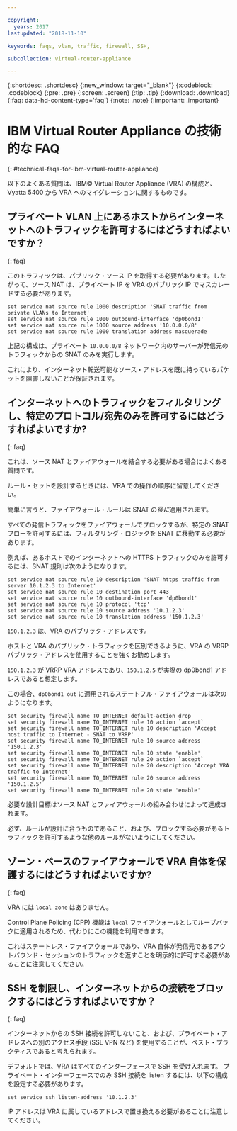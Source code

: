 ```yaml
---

copyright:
  years: 2017
lastupdated: "2018-11-10"

keywords: faqs, vlan, traffic, firewall, SSH,

subcollection: virtual-router-appliance

---
```


{:shortdesc: .shortdesc}
{:new_window: target="_blank"}
{:codeblock: .codeblock}
{:pre: .pre}
{:screen: .screen}
{:tip: .tip}
{:download: .download}
{:faq: data-hd-content-type='faq'}
{:note: .note}
{:important: .important}

# IBM Virtual Router Appliance の技術的な FAQ
{: #technical-faqs-for-ibm-virtual-router-appliance}

以下のよくある質問は、IBM© Virtual Router Appliance (VRA) の構成と、Vyatta 5400 から VRA へのマイグレーションに関するものです。

## プライベート VLAN 上にあるホストからインターネットへのトラフィックを許可するにはどうすればよいですか？
{: faq}

このトラフィックは、パブリック・ソース IP を取得する必要があります。したがって、ソース NAT は、プライベート IP を VRA のパブリック IP でマスカレードする必要があります。

```
set service nat source rule 1000 description 'SNAT traffic from private VLANs to Internet'
set service nat source rule 1000 outbound-interface 'dp0bond1'
set service nat source rule 1000 source address '10.0.0.0/8'
set service nat source rule 1000 translation address masquerade
```

上記の構成は、プライベート `10.0.0.0/8` ネットワーク内のサーバーが発信元のトラフィックからの SNAT のみを実行します。

これにより、インターネット転送可能なソース・アドレスを既に持っているパケットを阻害しないことが保証されます。

## インターネットへのトラフィックをフィルタリングし、特定のプロトコル/宛先のみを許可するにはどうすればよいですか?
{: faq}

これは、ソース NAT とファイアウォールを結合する必要がある場合によくある質問です。

ルール・セットを設計するときには、VRA での操作の順序に留意してください。

簡単に言うと、ファイアウォール・ルールは SNAT の*後に*適用されます。

すべての発信トラフィックをファイアウォールでブロックするが、特定の SNAT フローを許可するには、フィルタリング・ロジックを SNAT に移動する必要があります。

例えば、あるホストでのインターネットへの HTTPS トラフィックのみを許可するには、SNAT 規則は次のようになります。

```
set service nat source rule 10 description 'SNAT https traffic from server 10.1.2.3 to Internet'
set service nat source rule 10 destination port 443
set service nat source rule 10 outbound-interface 'dp0bond1'
set service nat source rule 10 protocol 'tcp'
set service nat source rule 10 source address '10.1.2.3'
set service nat source rule 10 translation address '150.1.2.3'
```

`150.1.2.3` は、VRA のパブリック・アドレスです。

ホストと VRA のパブリック・トラフィックを区別できるように、VRA の VRRP パブリック・アドレスを使用することを強くお勧めします。

`150.1.2.3` が VRRP VRA アドレスであり、`150.1.2.5` が実際の dp0bond1 アドレスであると想定します。

この場合、`dp0bond1 out` に適用されるステートフル・ファイアウォールは次のようになります。

```
set security firewall name TO_INTERNET default-action drop
set security firewall name TO_INTERNET rule 10 action `accept`
set security firewall name TO_INTERNET rule 10 description 'Accept host traffic to Internet - SNAT to VRRP'
set security firewall name TO_INTERNET rule 10 source address '150.1.2.3'
set security firewall name TO_INTERNET rule 10 state 'enable'
set security firewall name TO_INTERNET rule 20 action `accept`
set security firewall name TO_INTERNET rule 20 description 'Accept VRA traffic to Internet'
set security firewall name TO_INTERNET rule 20 source address '150.1.2.5'
set security firewall name TO_INTERNET rule 20 state 'enable'
```

必要な設計目標はソース NAT とファイアウォールの組み合わせによって達成されます。

必ず、ルールが設計に合うものであること、および、ブロックする必要があるトラフィックを許可するような他のルールがないようにしてください。

## ゾーン・ベースのファイアウォールで VRA 自体を保護するにはどうすればよいですか?
{: faq}

VRA には `local zone` はありません。

Control Plane Policing (CPP) 機能は `local` ファイアウォールとしてループバックに適用されるため、代わりにこの機能を利用できます。

これはステートレス・ファイアウォールであり、VRA 自体が発信元であるアウトバウンド・セッションのトラフィックを返すことを明示的に許可する必要があることに注意してください。

## SSH を制限し、インターネットからの接続をブロックするにはどうすればよいですか？
{: faq}

インターネットからの SSH 接続を許可しないこと、および、プライベート・アドレスへの別のアクセス手段 (SSL VPN など) を使用することが、ベスト・プラクティスであると考えられます。

デフォルトでは、VRA はすべてのインターフェースで SSH を受け入れます。
プライベート・インターフェースでのみ SSH 接続を listen するには、以下の構成を設定する必要があります。

```
set service ssh listen-address '10.1.2.3'
```

IP アドレスは VRA に属しているアドレスで置き換える必要があることに注意してください。
